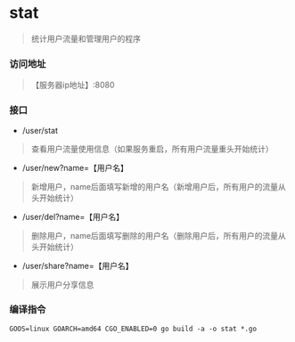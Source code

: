 # stat
> 统计用户流量和管理用户的程序

### 访问地址
> 【服务器ip地址】:8080

### 接口
- /user/stat
> 查看用户流量使用信息（如果服务重启，所有用户流量重头开始统计）
- /user/new?name=【用户名】
> 新增用户，name后面填写新增的用户名（新增用户后，所有用户的流量从头开始统计）
- /user/del?name=【用户名】
> 删除用户，name后面填写删除的用户名（删除用户后，所有用户的流量从头开始统计）
- /user/share?name=【用户名】
> 展示用户分享信息

### 编译指令
```shell
GOOS=linux GOARCH=amd64 CGO_ENABLED=0 go build -a -o stat *.go
```
